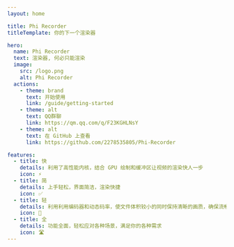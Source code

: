 ```yaml
---
layout: home

title: Phi Recorder
titleTemplate: 你的下一个渲染器

hero:
  name: Phi Recorder
  text: 渲染器, 何必只能渲染
  image:
    src: /logo.png
    alt: Phi Recorder
  actions:
    - theme: brand
      text: 开始使用
      link: /guide/getting-started
    - theme: alt
      text: QQ群聊
      link: https://qm.qq.com/q/F23KGHLNsY
    - theme: alt
      text: 在 GitHub 上查看
      link: https://github.com/2278535805/Phi-Recorder

features:
  - title: 快
    details: 利用了高性能内核，结合 GPU 绘制和缓冲区让视频的渲染快人一步
    icon: ⚡
  - title: 简
    details: 上手轻松，界面简洁，渲染快捷
    icon: ✅
  - title: 轻
    details: 利用利用编码器和动态码率，使文件体积较小的同时保持清晰的画质，确保流畅预览与分享体验
    icon: 🛫
  - title: 全
    details: 功能全面，轻松应对各种场景，满足你的各种需求
    icon: 🛣️
---
```

